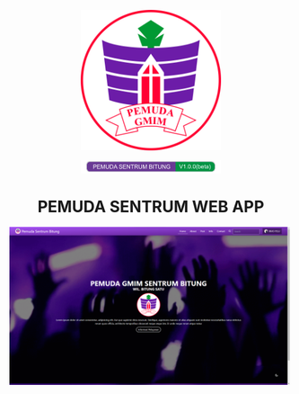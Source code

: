 <p align="center"><a href="#" target="_blank"><img src="readmeAssets/logo-besar.png" width="250"></a></p>

<p align="center">
<a href="#"><img src="readmeAssets/badge.svg" alt="versi webapp" width="250px"></a>
<h1 align="center">PEMUDA SENTRUM WEB APP</h1>

</p>

<p >
<img align="center" src="readmeAssets/home-frontend.png" width="500px"

</p>